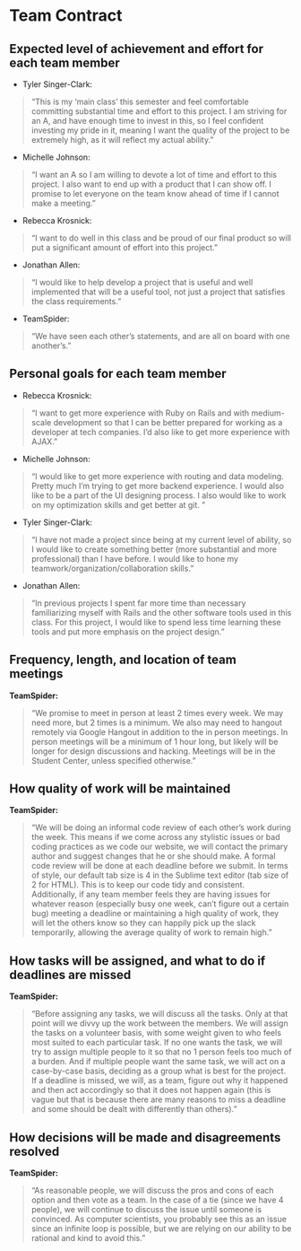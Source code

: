 Team Contract
=============

Expected level of achievement and effort for each team member
-------------------------------------------------------------

- Tyler Singer-Clark: 
> “This is my ‘main class’ this semester and feel comfortable committing substantial time and effort to this project. I am striving for an A, and have enough time to invest in this, so I feel confident investing my pride in it, meaning I want the quality of the project to be extremely high, as it will reflect my actual ability.”

- Michelle Johnson: 
> “I want an A so I am willing to devote a lot of time and effort to this project. I also want to end up with a product that I can show off. I promise to let everyone on the team know ahead of time if I cannot make a meeting.” 

- Rebecca Krosnick: 
> “I want to do well in this class and be proud of our final product so will put a significant amount of effort into this project.”

- Jonathan Allen: 
> “I would like to help develop a project that is useful and well implemented that will be a useful tool, not just a project that satisfies the class requirements.”

- TeamSpider: 
> “We have seen each other’s statements, and are all on board with one another’s.”

Personal goals for each team member
-----------------------------------

- Rebecca Krosnick: 
> “I want to get more experience with Ruby on Rails and with medium-scale development so that I can be better prepared for working as a developer at tech companies. I’d also like to get more experience with AJAX.”

- Michelle Johnson: 
> “I would like to get more experience with routing and data modeling. Pretty much I’m trying to get more backend experience. I would also like to be a part of the UI designing process. I also would like to work on my optimization skills and get better at git. ”

- Tyler Singer-Clark: 
> “I have not made a project since being at my current level of ability, so I would like to create something better (more substantial and more professional) than I have before. I would like to hone my teamwork/organization/collaboration skills.”

- Jonathan Allen: 
> “In previous projects I spent far more time than necessary familiarizing myself with Rails and the other software tools used in this class. For this project, I would like to spend less time learning these tools and put more emphasis on the project design.”

Frequency, length, and location of team meetings
------------------------------------------------

**TeamSpider:**
> “We promise to meet in person at least 2 times every week. We may need more, but 2 times is a minimum. We also may need to hangout remotely via Google Hangout in addition to the in person meetings. In person meetings will be a minimum of 1 hour long, but likely will be longer for design discussions and hacking. Meetings will be in the Student Center, unless specified otherwise.”

How quality of work will be maintained
--------------------------------------

**TeamSpider:**
> “We will be doing an informal code review of each other’s work during the week. This means if we come across any stylistic issues or bad coding practices as we code our website, we will contact the primary author and suggest changes that he or she should make. A formal code review will be done at each deadline before we submit. In terms of style, our default tab size is 4 in the Sublime text editor (tab size of 2 for HTML). This is to keep our code tidy and consistent. Additionally, if any team member feels they are having issues for whatever reason (especially busy one week, can’t figure out a certain bug) meeting a deadline or maintaining a high quality of work, they will let the others know so they can happily pick up the slack temporarily, allowing the average quality of work to remain high.”
	
How tasks will be assigned, and what to do if deadlines are missed
------------------------------------------------------------------

**TeamSpider:** 
> “Before assigning any tasks, we will discuss all the tasks. Only at that point will we divvy up the work between the members. We will assign the tasks on a volunteer basis, with some weight given to who feels most suited to each particular task. If no one wants the task, we will try to assign multiple people to it so that no 1 person feels too much of a burden. And if multiple people want the same task, we will act on a case-by-case basis, deciding as a group what is best for the project. If a deadline is missed, we will, as a team, figure out why it happened and then act accordingly so that it does not happen again (this is vague but that is because there are many reasons to miss a deadline and some should be dealt with differently than others).”

How decisions will be made and disagreements resolved
-----------------------------------------------------

**TeamSpider:** 
> “As reasonable people, we will discuss the pros and cons of each option and then vote as a team. In the case of a tie (since we have 4 people), we will continue to discuss the issue until someone is convinced. As computer scientists, you probably see this as an issue since an infinite loop is possible, but we are relying on our ability to be rational and kind to avoid this.”